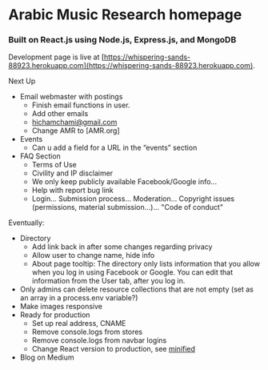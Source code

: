# Arabic Music Research homepage

### Built on React.js using Node.js, Express.js, and MongoDB

Development page is live at [https://whispering-sands-88923.herokuapp.com](https://whispering-sands-88923.herokuapp.com).

Next Up
* Email webmaster with postings
	* Finish email functions in user.
	* Add other emails
	* hichamchami@gmail.com
	* Change AMR to [AMR.org]
* Events
	* Can u add a field for a URL in the “events” section
* FAQ Section
	* Terms of Use
    * Civility and IP disclaimer
    * We only keep publicly available Facebook/Google info...
    * Help with report bug link
	* Login… Submission process… Moderation… Copyright issues (permissions, material submission…)… "Code of conduct"

Eventually:
* Directory
	* Add link back in after some changes regarding privacy
	* Allow user to change name, hide info
	* About page tooltip: The directory only lists information that you allow when you log in using Facebook or Google. You can edit that information from the User tab, after you log in.
* Only admins can delete resource collections that are not empty (set as an array in a process.env variable?)
* Make images responsive
* Ready for production
	* Set up real address, CNAME
	* Remove console.logs from stores
	* Remove console.logs from navbar logins
	* Change React version to production, see [minified](https://fb.me/react-minification)
* Blog on Medium
